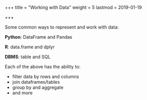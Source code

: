 +++
title = "Working with Data"
weight = 5
lastmod = 2019-01-19

+++

Some common ways to represent and work with data:

**Python**: DataFrame and Pandas

**R**: data.frame and dplyr

**DBMS**: table and SQL

Each of the above has the ability to:

* filter data by rows and columns
* join dataframes/tables
* group by and aggregate
* and more